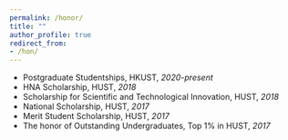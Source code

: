 ```yaml
---
permalink: /honor/
title: ""
author_profile: true
redirect_from: 
- /hon/
---
```


- Postgraduate Studentships, HKUST, *2020-present*
- HNA Scholarship, HUST, *2018*
- Scholarship for Scientific and Technological Innovation, HUST, *2018*
- National Scholarship, HUST, *2017*
- Merit Student Scholarship, HUST, *2017*
- The honor of Outstanding Undergraduates, Top 1% in HUST, *2017*
